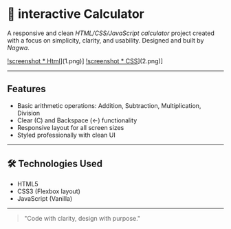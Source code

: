 # 🧮 interactive Calculator

A responsive and clean *HTML/CSS/JavaScript calculator* project created with a focus on simplicity, clarity, and usability. Designed and built by *Nagwa*.

[!screenshot * Html](1.png)](1.png)]
[!screenshot * CSS](2.png)](2.png)]

---

##  Features

- Basic arithmetic operations: Addition, Subtraction, Multiplication, Division
- Clear (C) and Backspace (←) functionality
- Responsive layout for all screen sizes
- Styled professionally with clean UI

---

## 🛠 Technologies Used

- HTML5
- CSS3 (Flexbox layout)
- JavaScript (Vanilla)

---



> "Code with clarity, design with purpose."
